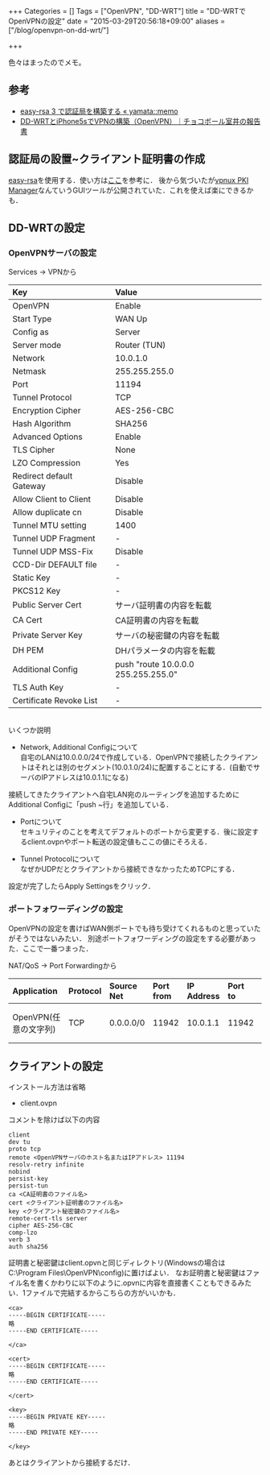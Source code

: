 +++
Categories = []
Tags = ["OpenVPN", "DD-WRT"]
title = "DD-WRTでOpenVPNの設定"
date = "2015-03-29T20:56:18+09:00"
aliases = ["/blog/openvpn-on-dd-wrt/"]

+++

色々はまったのでメモ。

<!--more-->

## 参考

* [easy-rsa 3 で認証局を構築する « yamata::memo](http://yamatamemo.blogspot.jp/2014/01/easy-rsa-3.html)
* [DD-WRTとiPhone5sでVPNの構築（OpenVPN）｜チョコボール室井の報告書](http://ameblo.jp/chocoball-muroi/entry-11788301407.html)

## 認証局の設置~クライアント証明書の作成

[easy-rsa](https://github.com/OpenVPN/easy-rsa)を使用する．使い方は[ここ](http://yamatamemo.blogspot.jp/2014/01/easy-rsa-3.html)を参考に．
後から気づいたが[vpnux PKI Manager](http://www.openvpn.jp/vpnux-pki/)なんていうGUIツールが公開されていた．これを使えば楽にできるかも．

## DD-WRTの設定

### OpenVPNサーバの設定

Services -> VPNから

Key|Value
:-|:-
OpenVPN|Enable
Start Type|WAN Up
Config as|Server
Server mode|Router (TUN)
Network|10.0.1.0
Netmask|255.255.255.0
Port|11194
Tunnel Protocol|TCP
Encryption Cipher|AES-256-CBC
Hash Algorithm|SHA256
Advanced Options|Enable
TLS Cipher|None
LZO Compression|Yes
Redirect default Gateway|Disable
Allow Client to Client|Disable
Allow duplicate cn|Disable
Tunnel MTU setting|1400
Tunnel UDP Fragment|-
Tunnel UDP MSS-Fix|Disable
CCD-Dir DEFAULT file|-
Static Key|-
PKCS12 Key|-
Public Server Cert|サーバ証明書の内容を転載
CA Cert|CA証明書の内容を転載
Private Server Key|サーバの秘密鍵の内容を転載
DH PEM|DHパラメータの内容を転載
Additional Config|push "route 10.0.0.0 255.255.255.0"
TLS Auth Key|-
Certificate Revoke List|-

<br>
いくつか説明

* Network, Additional Configについて  
自宅のLANは10.0.0.0/24で作成している．OpenVPNで接続したクライアントはそれとは別のセグメント(10.0.1.0/24)に配置することにする．(自動でサーバのIPアドレスは10.0.1.1になる)

接続してきたクライアントへ自宅LAN宛のルーティングを追加するためにAdditional Configに「push ~行」を追加している．

* Portについて  
セキュリティのことを考えてデフォルトのポートから変更する．後に設定するclient.ovpnやポート転送の設定値もここの値にそろえる．

* Tunnel Protocolについて  
なぜかUDPだとクライアントから接続できなかったためTCPにする．

設定が完了したらApply Settingsをクリック．

### ポートフォワーディングの設定

OpenVPNの設定を書けばWAN側ポートでも待ち受けてくれるものと思っていたがそうではないみたい．
別途ポートフォワーディングの設定をする必要があった．ここで一番つまった．

NAT/QoS -> Port Forwardingから

Application|Protocol|Source Net|Port from|IP Address|Port to|Enable
:-|:-|:-|:-|:-|:-|:-
OpenVPN(任意の文字列)|TCP|0.0.0.0/0|11942|10.0.1.1|11942|チェックを入れる

## クライアントの設定

インストール方法は省略

* client.ovpn

コメントを除けば以下の内容

    client
    dev tu
    proto tcp
    remote <OpenVPNサーバのホスト名またはIPアドレス> 11194
    resolv-retry infinite
    nobind
    persist-key
    persist-tun
    ca <CA証明書のファイル名>
    cert <クライアント証明書のファイル名>
    key <クライアント秘密鍵のファイル名>
    remote-cert-tls server
    cipher AES-256-CBC
    comp-lzo
    verb 3
    auth sha256

証明書と秘密鍵はclient.opvnと同じディレクトリ(Windowsの場合はC:\Program Files\OpenVPN\config)に置けばよい．
なお証明書と秘密鍵はファイル名を書くかわりに以下のように.opvnに内容を直接書くこともできるみたい．1ファイルで完結するからこちらの方がいいかも．

    <ca>
    -----BEGIN CERTIFICATE-----
    略
    -----END CERTIFICATE-----
     
    </ca>
     
    <cert>
    -----BEGIN CERTIFICATE-----
    略
    -----END CERTIFICATE-----
     
    </cert>
     
    <key>
    -----BEGIN PRIVATE KEY-----
    略
    -----END PRIVATE KEY-----
     
    </key>

あとはクライアントから接続するだけ．
